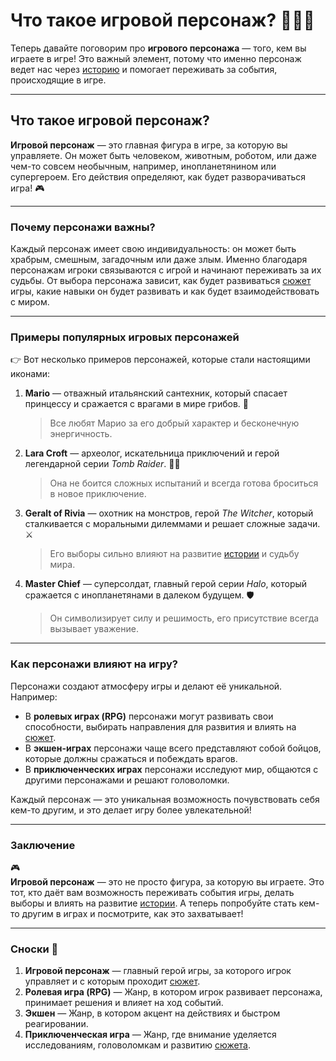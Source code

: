 # **Что такое игровой персонаж?** 🦸‍♂️👾

Теперь давайте поговорим про **игрового персонажа** — того, кем вы играете в игре! Это важный элемент, потому что именно персонаж ведет нас через [историю](story.md) и помогает переживать за события, происходящие в игре.

---

## Что такое игровой персонаж?  
**Игровой персонаж** — это главная фигура в игре, за которую вы управляете. Он может быть человеком, животным, роботом, или даже чем-то совсем необычным, например, инопланетянином или супергероем. Его действия определяют, как будет разворачиваться игра! 🎮

---

### Почему персонажи важны?  
Каждый персонаж имеет свою индивидуальность: он может быть храбрым, смешным, загадочным или даже злым. Именно благодаря персонажам игроки связываются с игрой и начинают переживать за их судьбы. От выбора персонажа зависит, как будет развиваться [сюжет](story.md) игры, какие навыки он будет развивать и как будет взаимодействовать с миром.

---

### Примеры популярных игровых персонажей  
👉 Вот несколько примеров персонажей, которые стали настоящими иконами:

1. **Mario** — отважный итальянский сантехник, который спасает принцессу и сражается с врагами в мире грибов. 🍄  
   > Все любят Марио за его добрый характер и бесконечную энергичность.

2. **Lara Croft** — археолог, искательница приключений и герой легендарной серии *Tomb Raider*. 🧗‍♀️  
   > Она не боится сложных испытаний и всегда готова броситься в новое приключение.

3. **Geralt of Rivia** — охотник на монстров, герой *The Witcher*, который сталкивается с моральными дилеммами и решает сложные задачи. ⚔️  
   > Его выборы сильно влияют на развитие [истории](story.md) и судьбу мира.

4. **Master Chief** — суперсолдат, главный герой серии *Halo*, который сражается с инопланетянами в далеком будущем. 🛡️  
   > Он символизирует силу и решимость, его присутствие всегда вызывает уважение.

---

### Как персонажи влияют на игру?  
Персонажи создают атмосферу игры и делают её уникальной. Например:

- В **ролевых играх (RPG)** персонажи могут развивать свои способности, выбирать направления для развития и влиять на [сюжет](story.md).
- В **экшен-играх** персонажи чаще всего представляют собой бойцов, которые должны сражаться и побеждать врагов.
- В **приключенческих играх** персонажи исследуют мир, общаются с другими персонажами и решают головоломки.

Каждый персонаж — это уникальная возможность почувствовать себя кем-то другим, и это делает игру более увлекательной!

---

### Заключение  
🎮  
**Игровой персонаж** — это не просто фигура, за которую вы играете. Это тот, кто даёт вам возможность переживать события игры, делать выборы и влиять на развитие [истории](story.md). А теперь попробуйте стать кем-то другим в играх и посмотрите, как это захватывает!

---

### Сноски 📄  
1. **Игровой персонаж** — главный герой игры, за которого игрок управляет и с которым проходит [сюжет](story.md).
2. **Ролевая игра (RPG)** — Жанр, в котором игрок развивает персонажа, принимает решения и влияет на ход событий.
3. **Экшен** — Жанр, в котором акцент на действиях и быстром реагировании.
4. **Приключенческая игра** — Жанр, где внимание уделяется исследованиям, головоломкам и развитию [сюжета](story.md).